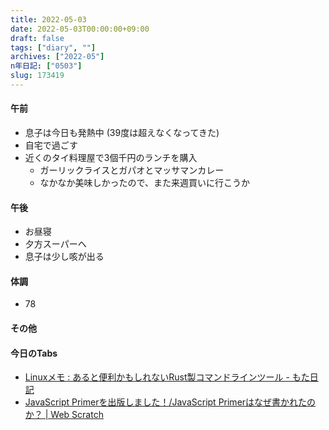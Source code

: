 ```yaml
---
title: 2022-05-03
date: 2022-05-03T00:00:00+09:00
draft: false
tags: ["diary", ""]
archives: ["2022-05"]
n年日記: ["0503"]
slug: 173419
---
```

#### 午前
- 息子は今日も発熱中 (39度は超えなくなってきた)
- 自宅で過ごす
- 近くのタイ料理屋で3個千円のランチを購入
  - ガーリックライスとガパオとマッサマンカレー
  - なかなか美味しかったので、また来週買いに行こうか
#### 午後
- お昼寝
- 夕方スーパーへ
- 息子は少し咳が出る
#### 体調
- 78
#### その他
#### 今日のTabs
- [Linuxメモ : あると便利かもしれないRust製コマンドラインツール - もた日記](https://wonderwall.hatenablog.com/entry/rust-command-line-tools)
- [JavaScript Primerを出版しました！/JavaScript Primerはなぜ書かれたのか？ | Web Scratch](https://efcl.info/2020/04/27/jsprimer/)